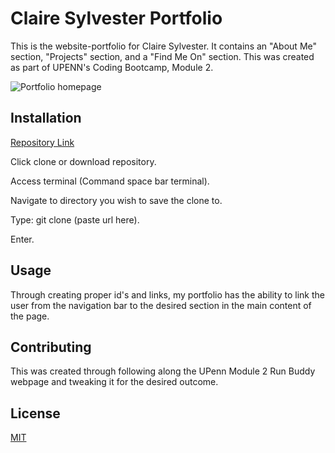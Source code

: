# Claire Sylvester Portfolio

This is the website-portfolio for Claire Sylvester. It contains an "About Me" section, "Projects" section, and a "Find Me On" section. This was created as part of UPENN's Coding Bootcamp, Module 2. 

![Portfolio homepage](./assets/images/portfolio.jpg)

## Installation

[Repository Link](https://github.com/CFsylvester/clairesylvester.github.io)

Click clone or download repository. 

Access terminal (Command space bar terminal).  

Navigate to directory you wish to save the clone to.  

Type: git clone (paste url here).  

Enter.  


## Usage
Through creating proper id's and links,  my portfolio has the ability to link the user from the navigation bar to the desired section in the main content of the page. 


## Contributing
This was created through following along the UPenn Module 2 Run Buddy webpage and tweaking it for the desired outcome.  

## License
[MIT](https://choosealicense.com/licenses/mit/)
